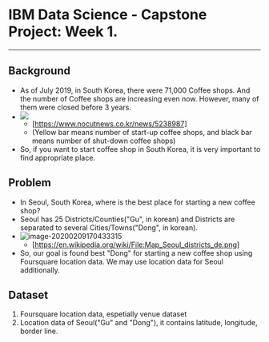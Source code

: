# IBM Data Science - Capstone Project: Week 1.

---

## Background

- As of July 2019, in South Korea, there were 71,000 Coffee shops. And the number of Coffee shops are increasing even now. However, many of them were closed before 3 years. 
- ![](https://file2.nocutnews.co.kr/newsroom/image/2019/11/06/20191106105353856742_0_710_555.jpg)
  - [https://www.nocutnews.co.kr/news/5238987]
  - (Yellow bar means number of start-up coffee shops, and black bar means number of shut-down coffee shops)
- So, if you want to start coffee shop in South Korea, it is very important to find appropriate place.

## Problem

- In Seoul, South Korea, where is the best place for starting a new coffee shop?
- Seoul has 25 Districts/Counties("Gu", in korean) and Districts are separated to several Cities/Towns("Dong", in korean).
- ![image-20200209170433315](https://upload.wikimedia.org/wikipedia/commons/a/a2/Map_Seoul_districts_de.png)
  - [https://en.wikipedia.org/wiki/File:Map_Seoul_districts_de.png]
- So, our goal is found best "Dong" for starting a new coffee shop using Foursquare location data. We may use location data for Seoul additionally.

## Dataset

1. Foursquare location data, espetially venue dataset
2. Location data of Seoul("Gu" and "Dong"), it contains latitude, longitude, border line. 